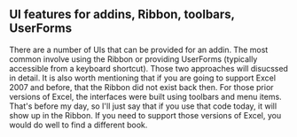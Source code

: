 ## UI features for addins, Ribbon, toolbars, UserForms

There are a number of UIs that can be provided for an addin. The most common involve using the Ribbon or providing UserForms (typically accessible from a keyboard shortcut).  Those two approaches will disucssed in detail.  It is also worth mentioning that if you are going to support Excel 2007 and before, that the Ribbon did not exist back then.  For those prior versions of Excel, the interfaces were built using toolbars and menu items.  That's before my day, so I'll just say that if you use that code today, it will show up in the Ribbon.  If you need to support those versions of Excel, you would do well to find a different book.
